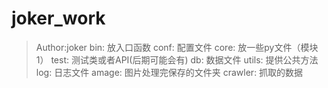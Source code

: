 # joker_work

> Author:joker
> bin: 放入口函数
> conf: 配置文件
> core: 放一些py文件（模块1）
> test: 测试类或者API(后期可能会有)
> db: 数据文件
> utils: 提供公共方法
> log: 日志文件
> amage: 图片处理完保存的文件夹
> crawler: 抓取的数据
